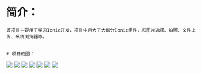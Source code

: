   #    简介：
    该项目主要用于学习Ionic开发，项目中用大了大部分Ionic组件，和图片选择、拍照、文件上传、系统浏览器等。


    # 项目截图：
    
![](https://github.com/DaLeiGe/Ionic-shundai/blob/master/readmeimg/1.PNG)
![](https://github.com/DaLeiGe/Ionic-shundai/blob/master/readmeimg/2.PNG)
![](https://github.com/DaLeiGe/Ionic-shundai/blob/master/readmeimg/3.PNG)
![](https://github.com/DaLeiGe/Ionic-shundai/blob/master/readmeimg/4.PNG)
![](https://github.com/DaLeiGe/Ionic-shundai/blob/master/readmeimg/5.PNG)
![](https://github.com/DaLeiGe/Ionic-shundai/blob/master/readmeimg/6.PNG)
![](https://github.com/DaLeiGe/Ionic-shundai/blob/master/readmeimg/7.PNG)